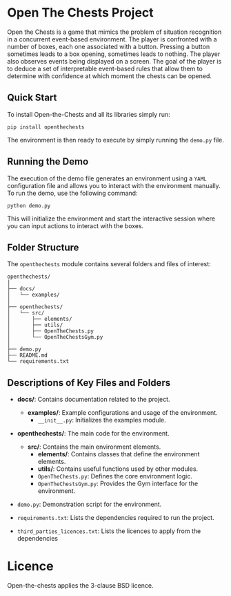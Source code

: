 # Open The Chests Project

Open the Chests is a game that mimics the problem of situation recognition in a concurrent event-based environment.
The player is confronted with a number of boxes, each one associated with a button. Pressing a button sometimes leads 
to a box opening, sometimes leads to nothing. The player also observes events being displayed on a screen.
The goal of the player is to deduce a set of interpretable event-based rules that allow them to determine with confidence 
at which moment the chests can be opened.

## Quick Start

To install Open-the-Chests and all its libraries simply run:
```shell
pip install openthechests
```
The environment is then ready to execute by simply running the `demo.py` file.

## Running the Demo
The execution of the demo file generates an environment using a `YAML` configuration
file and allows you to interact with the environment manually.
To run the demo, use the following command:
```shell
python demo.py
```
This will initialize the environment and start the interactive session where you can input actions to interact with the boxes.



## Folder Structure
The `openthechests` module contains several folders and files of interest:
```plaintext
openthechests/
│
├── docs/
│   └── examples/
│
├── openthechests/
│   └── src/
│       ├── elements/
│       ├── utils/
│       ├── OpenTheChests.py
│       └── OpenTheChestsGym.py
│
├── demo.py
├── README.md
└── requirements.txt

```

## Descriptions of Key Files and Folders

- **docs/**: Contains documentation related to the project.
  - **examples/**: Example configurations and usage of the environment.
    - `__init__.py`: Initializes the examples module.

- **openthechests/**: The main code for the environment.
  - **src/**: Contains the main environment elements.
    - **elements/**: Contains classes that define the environment elements.
    - **utils/**: Contains useful functions used by other modules.
    - `OpenTheChests.py`: Defines the core environment logic.
    - `OpenTheChestsGym.py`: Provides the Gym interface for the environment.

- `demo.py`: Demonstration script for the environment.

- `requirements.txt`: Lists the dependencies required to run the project.

- `third_parties_licences.txt`: Lists the licences to apply from the dependencies

# Licence

Open-the-chests applies the 3-clause BSD licence.


